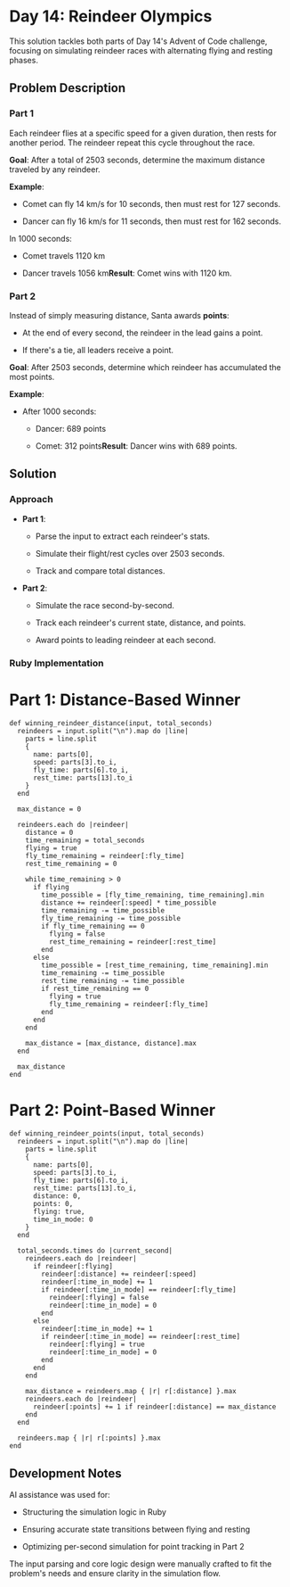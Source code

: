Day 14: Reindeer Olympics
=========================

This solution tackles both parts of Day 14's Advent of Code challenge, focusing on simulating reindeer races with alternating flying and resting phases.

Problem Description
-------------------

### Part 1

Each reindeer flies at a specific speed for a given duration, then rests for another period. The reindeer repeat this cycle throughout the race.

**Goal**: After a total of 2503 seconds, determine the maximum distance traveled by any reindeer.

**Example**:

*   Comet can fly 14 km/s for 10 seconds, then must rest for 127 seconds.
    
*   Dancer can fly 16 km/s for 11 seconds, then must rest for 162 seconds.
    

In 1000 seconds:

*   Comet travels 1120 km
    
*   Dancer travels 1056 km**Result**: Comet wins with 1120 km.
    

### Part 2

Instead of simply measuring distance, Santa awards **points**:

*   At the end of every second, the reindeer in the lead gains a point.
    
*   If there's a tie, all leaders receive a point.
    

**Goal**: After 2503 seconds, determine which reindeer has accumulated the most points.

**Example**:

*   After 1000 seconds:
    
    *   Dancer: 689 points
        
    *   Comet: 312 points**Result**: Dancer wins with 689 points.
        

Solution
--------

### Approach

*   **Part 1**:
    
    *   Parse the input to extract each reindeer's stats.
        
    *   Simulate their flight/rest cycles over 2503 seconds.
        
    *   Track and compare total distances.
        
*   **Part 2**:
    
    *   Simulate the race second-by-second.
        
    *   Track each reindeer's current state, distance, and points.
        
    *   Award points to leading reindeer at each second.
        

### Ruby Implementation

# Part 1: Distance-Based Winner
```
def winning_reindeer_distance(input, total_seconds)
  reindeers = input.split("\n").map do |line|
    parts = line.split
    {
      name: parts[0],
      speed: parts[3].to_i,
      fly_time: parts[6].to_i,
      rest_time: parts[13].to_i
    }
  end

  max_distance = 0

  reindeers.each do |reindeer|
    distance = 0
    time_remaining = total_seconds
    flying = true
    fly_time_remaining = reindeer[:fly_time]
    rest_time_remaining = 0

    while time_remaining > 0
      if flying
        time_possible = [fly_time_remaining, time_remaining].min
        distance += reindeer[:speed] * time_possible
        time_remaining -= time_possible
        fly_time_remaining -= time_possible
        if fly_time_remaining == 0
          flying = false
          rest_time_remaining = reindeer[:rest_time]
        end
      else
        time_possible = [rest_time_remaining, time_remaining].min
        time_remaining -= time_possible
        rest_time_remaining -= time_possible
        if rest_time_remaining == 0
          flying = true
          fly_time_remaining = reindeer[:fly_time]
        end
      end
    end

    max_distance = [max_distance, distance].max
  end

  max_distance
end
```

# Part 2: Point-Based Winner
```
def winning_reindeer_points(input, total_seconds)
  reindeers = input.split("\n").map do |line|
    parts = line.split
    {
      name: parts[0],
      speed: parts[3].to_i,
      fly_time: parts[6].to_i,
      rest_time: parts[13].to_i,
      distance: 0,
      points: 0,
      flying: true,
      time_in_mode: 0
    }
  end

  total_seconds.times do |current_second|
    reindeers.each do |reindeer|
      if reindeer[:flying]
        reindeer[:distance] += reindeer[:speed]
        reindeer[:time_in_mode] += 1
        if reindeer[:time_in_mode] == reindeer[:fly_time]
          reindeer[:flying] = false
          reindeer[:time_in_mode] = 0
        end
      else
        reindeer[:time_in_mode] += 1
        if reindeer[:time_in_mode] == reindeer[:rest_time]
          reindeer[:flying] = true
          reindeer[:time_in_mode] = 0
        end
      end
    end

    max_distance = reindeers.map { |r| r[:distance] }.max
    reindeers.each do |reindeer|
      reindeer[:points] += 1 if reindeer[:distance] == max_distance
    end
  end

  reindeers.map { |r| r[:points] }.max
end
```

Development Notes
-----------------

AI assistance was used for:

*   Structuring the simulation logic in Ruby
    
*   Ensuring accurate state transitions between flying and resting
    
*   Optimizing per-second simulation for point tracking in Part 2
    

The input parsing and core logic design were manually crafted to fit the problem's needs and ensure clarity in the simulation flow.